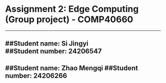 # Assignment 2: Edge Computing (Group project)  - COMP40660
---
##Student name: 	   Si Jingyi    
##Student number: 24206547
---
##Student name:	   Zhao Mengqi 
##Student number: 24206266
---